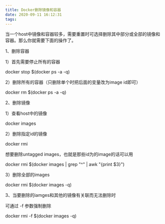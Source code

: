 ```yaml
---
title: Docker删除镜像和容器
date: 2020-09-11 16:12:31
tags:
---
```

当一个host中镜像和容器较多，需要重置时可选择删除其中部分或全部的镜像和容器。那么你就需要下面的操作了。

1、删除容器

1）首先需要停止所有的容器

docker stop $(docker ps -a -q)

2）删除所有的容器（只删除单个时把后面的变量改为image id即可）

docker rm $(docker ps -a -q)

2、删除镜像

1）查看host中的镜像

docker images

2）删除指定id的镜像

docker rmi <image id>

想要删除untagged images，也就是那些id为的image的话可以用

docker rmi $(docker images | grep "^" | awk "{print $3}")

3）删除全部的images

docker rmi $(docker images -q)

3、当要删除的iamges和其他的镜像有关联而无法删除时

可通过 -f 参数强制删除

docker rmi -f $(docker images -q)
